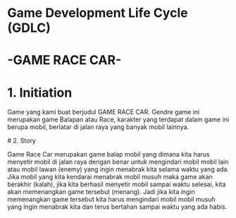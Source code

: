 # Game Development Life Cycle (GDLC)

# -GAME RACE CAR-

# 1. Initiation
  <p> Game yang kami buat berjudul GAME RACE CAR. Gendre game ini merupakan game Balapan atau Race, karakter yang terdapat dalam game ini berupa mobil, berlatar di jalan raya yang banyak mobil lainnya. <p>
# 2. Story
  <p> Game Race Car merupakan game balap mobil yang dimana kita harus menyetir mobil di jalan raya dengan benar untuk mengindari mobil mobil lain atau mobil lawan (enemy) yang ingin menabrak kita selama waktu yang ada. Jika mobil yang kita kendarai menabrak mobil musuh maka game akan berakhir (kalah), jika kita berhasil menyetir mobil sampai waktu selesai, kita akan memenangkan game tersebut (menang). Jadi jika kita ingin memenangkan game tersebut kita harus mengindari mobil mobil musuh yang ingin menabrak kita dan terus bertahan sampai waktu yang ada habis. <p> 
